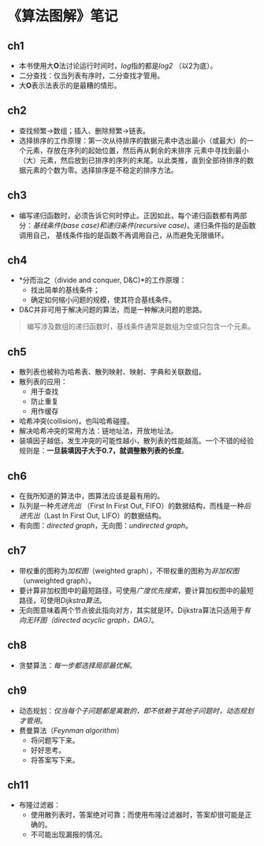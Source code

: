 # 《算法图解》笔记

## ch1
 
- 本书使用大**O**法讨论运行时间时，*log*指的都是*log2* （以2为底）。
- 二分查找：仅当列表有序时，二分查找才管用。
- 大**O**表示法表示的是最糟的情形。

## ch2

- 查找频繁->数组；插入、删除频繁->链表。
- 选择排序的工作原理：第一次从待排序的数据元素中选出最小（或最大）的一个元素，存放在序列的起始位置，然后再从剩余的未排序
元素中寻找到最小（大）元素，然后放到已排序的序列的末尾。以此类推，直到全部待排序的数据元素的个数为零。选择排序是不稳定的排序方法。

## ch3

- 编写递归函数时，必须告诉它何时停止。正因如此，每个递归函数都有两部分：*基线条件(base case)和递归条件(recursive case)*。递归条件指的是函数调用自己，
基线条件指的是函数不再调用自己，从而避免无限循环。

## ch4

- *分而治之（divide and conquer, D&C)*的工作原理：
  - 找出简单的基线条件；
  - 确定如何缩小问题的规模，使其符合基线条件。
- D&C并非可用于解决问题的算法，而是一种解决问题的思路。

> 编写涉及数组的递归函数时，基线条件通常是数组为空或只包含一个元素。

## ch5

- 散列表也被称为哈希表、散列映射、映射、字典和关联数组。
- 散列表的应用：
  - 用于查找
  - 防止重复
  - 用作缓存
- 哈希冲突(collision)，也叫哈希碰撞。
- 解决哈希冲突的常用方法：链地址法，开放地址法。
- 装填因子越低，发生冲突的可能性越小，散列表的性能越高。一个不错的经验规则是：**一旦装填因子大于0.7，就调整散列表的长度**。
 
## ch6

- 在我所知道的算法中，图算法应该是最有用的。
- 队列是一种*先进先出* （First In First Out, FIFO）的数据结构，而栈是一种*后进先出*（Last In First Out, LIFO）的数据结构。
- 有向图：*directed graph*，无向图：*undirected graph*。

## ch7

- 带权重的图称为*加权图*（weighted graph），不带权重的图称为*非加权图*（unweighted graph）。
- 要计算非加权图中的最短路径，可使用*广度优先搜索*，要计算加权图中的最短路径，可使用*Dijkstra算法*。
- 无向图意味着两个节点彼此指向对方，其实就是环。Dijkstra算法只适用于*有向无环图（directed acyclic graph，DAG）*。

## ch8

- 贪婪算法：*每一步都选择局部最优解*。

## ch9

- 动态规划：*仅当每个子问题都是离散的，即不依赖于其他子问题时，动态规划才管用*。
- 费曼算法（*Feynman algorithm*）
  - 将问题写下来。
  - 好好思考。
  - 将答案写下来。
  
## ch11

- 布隆过滤器：
  - 使用散列表时，答案绝对可靠；而使用布隆过滤器时，答案却很可能是正确的。
  - 不可能出现漏报的情况。
  
